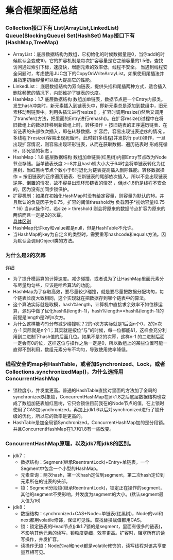 # 集合框架面经总结
### Collection接口下有 List(ArrayList,LinkedList) Queue(BlockingQueue) Set(HashSet) Map接口下有(HashMap,TreeMap)
- ArrayList：底层数据结构为数组，它初始化的时候数据量是0，当你add的时候默认会变成10，它的扩容机制是每次扩容容量是它之前容量的1.5倍，查找访问通过索引下标，速度快，增删元素的效率低，线程不安全。 当遇到线程安全问题时，考虑使用JUC包下的CopyOnWriteArrayList。如果使用尾插法并且指定初始容量可以极大提高它的性能。
- LinkedList： 底层数据结构为双向链表，提供头插和尾插两种方式，适合插入删除频繁的情况下，内部维护了链表的长度。
- HashMap：1.7 底层数据结构 数组加单链表，数据节点是一个Entry内部类。发生hash冲突时，新元素插入到链表头中，即新元素总是添加到数组中，旧元素移动到链表中。利用头插法进行resize() ，扩容时调用resize()然后又调用了transfer()方法，把里面的Entry进行rehash()。在扩容resize()过程中在将旧数组上的数据转移到新数组上时，转移操作 = 按旧链表的正序遍历链表、在新链表的头部依次插入，即在转移数据、扩容后，容易出现链表逆序的情况 。多线程下resize()容易出现死循环，此时若(多线程)并发执行 put()操作，一旦出现扩容情况，则容易出现环形链表，从而在获取数据、遍历链表时 形成死循环，即死锁的状态 。
- HashMap：1.8 底层数据结构 数组加单链表(红黑树)内部Entry节点改为Node节点存储。当单链表长度 >=8并且hash桶大小大于64时会将单链表转化为红黑树，当红黑树节点个数小于6时退化为链表提高插入删除性能。转移数据操作 = 按旧链表的正序遍历链表、在新链表的尾部依次插入，所以不会出现链表逆序、倒置的情况，故不容易出现环形链表的情况 ，但jdk1.8仍是线程不安全的，因为没有加同步锁保护。
- 扩容机制：如果在初始化HashMap时没有给定容量，则容量为默认的16。并且默认的负载因子为0.75，扩容的阈值threshold为 负载因子*初始容量(0.75 * 16) 当put操作时，若size > threshold 则会将原来的数据节点扩容为原来的两倍而且一定是2的次幂。  
[具体区别](https://blog.csdn.net/sky_xin/article/details/84926333)  
- HashMap允许key和value都是null，但是HashTable不允许。
- 当HashMap的key为自定义的类型时，需要重写hashcode和equals方法。因为默认会调用Object类的方法。
### 为什么是2的次幂
[详细](https://blog.csdn.net/sidihuo/article/details/78489820) 
- 为了提升模运算的计算速度。减少碰撞，或者说为了让HashMap里面元素分布尽量均匀些，应该是哈希算法的功能。
- HashMap为了存取高效，要尽量较少碰撞，就是要尽量把数据分配均匀，每个链表长度大致相同，这个实现就在把数据存到哪个链表中的算法。
- 这个算法实际就是取模，hash%length，计算机中直接求余效率不如位移运算，源码中做了优化hash&(length-1)，hash%length==hash&(length-1)的前提是length是2的n次方。
- 为什么这样能均匀分布减少碰撞呢？2的n次方实际就是1后面n个0，2的n次方-1  实际就是n个1；其实就是按位“与”的时候，每一位都能&1，这样会充分利用到二进制下hash值的后面几位。如果不是2的次幂，这样n-1 的二进制后面一定会有0的位，这样这位与操作之后一定是0，所以数组上的某些位置可能一直得不到利用，数组元素分布不均匀，导致使用效率降低。
### 线程安全的map有HashTable，或者加Synchronized、Lock，或者Collections.synchronizedMap()，为什么选择用ConcurrentHashMap
- 锁粒度小，并发度更高。普通的HashTable直接对里面的方法加了全局的synchronized对象锁，ConcurrentHashMap在jdk1.8之后底层数据结构也变成了数组加链表加红黑树，它只会锁住目前我在的Node节点的值，在上锁时使用了CAS加synchronized，再加上jdk1.6以后对synchronized进行了锁升级的优化，所以它的效率是更高的。
- HashTable是加全局锁Synchronized，ConcurrentHashMap加的是分段锁。并且ConcurrentHashMap在1.7和1.8有一些改变。  
### ConcurrentHashMap原理，以及jdk7和jdk8的区别。
- jdk7：
    - 数据结构：Segment(继承ReentrantLock)+Entry+单链表，一个Segment中包含一个小型的HashMap。
    - 元素查询：两次hash，第一次hash定位到segment，第二次hash定位到元素所在的链表的头部。
    - 锁：Segment分段锁(继承ReentrantLock)，锁定正在操作的segment，其他的segment不受影响，并发度为segment的大小。(默认segment最大值为16)
- jdk8：
    - 数据结构：synchronized+CAS+Node+单链表(红黑树)，Node的val和next都用volatile修饰，保证可见性。查找替换赋值都用CAS。
    - 锁：锁定链表的Head节点(jdk1.7锁的是segment，里面有很多的链表)，不影响其他元素的读写，锁粒度更细，效率更高。扩容时，阻塞所有的读写操作，并发扩容。
    - 读操作无锁：Node的val和next都是volatile修饰的，读写线程对该共享变量互相可见。